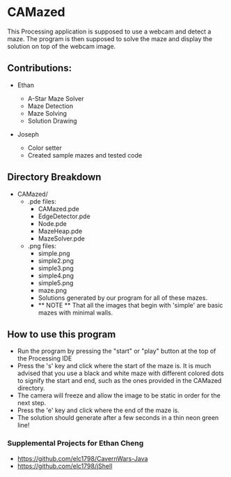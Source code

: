 # CAMazed

This Processing application is supposed to use a webcam and detect a maze. The
program is then supposed to solve the maze and display the solution on top of
the webcam image.

## Contributions:

+ Ethan
    + A-Star Maze Solver
    + Maze Detection
    + Maze Solving
    + Solution Drawing

+ Joseph
    + Color setter
    + Created sample mazes and tested code

## Directory Breakdown

+ CAMazed/
    + .pde files:
        + CAMazed.pde
        + EdgeDetector.pde
        + Node.pde
        + MazeHeap.pde
        + MazeSolver.pde
    + .png files:
        + simple.png
        + simple2.png
        + simple3.png
        + simple4.png
        + simple5.png
        + maze.png
        + Solutions generated by our program for all of these mazes.
        + ** NOTE ** That all the images that begin with 'simple' are basic
          mazes with minimal walls.

## How to use this program

+ Run the program by pressing the "start" or "play" button at the top of the
  Processing IDE
+ Press the 's' key and click where the start of the maze is. It is much advised
  that you use a black and white maze with different colored dots to signify the
  start and end, such as the ones provided in the CAMazed directory.
+ The camera will freeze and allow the image to be static in order for the next
  step.
+ Press the 'e' key and click where the end of the maze is.
+ The solution should generate after a few seconds in a thin neon green line!

### Supplemental Projects for Ethan Cheng

+ https://github.com/elc1798/CavernWars-Java
+ https://github.com/elc1798/jShell
